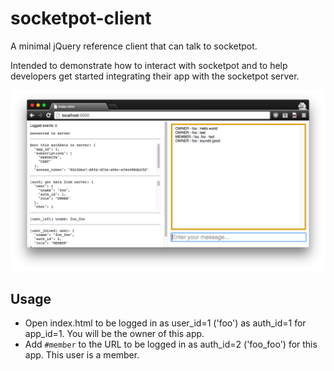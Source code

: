 
# socketpot-client

A minimal jQuery reference client that can talk to socketpot.

Intended to demonstrate how to interact with socketpot and to help
developers get started integrating their app with the socketpot server.

![Screenshot](public/img/screenshot.png)

## Usage

- Open index.html to be logged in as user_id=1 ('foo') as auth_id=1 for
app_id=1. You will be the owner of this app.
- Add `#member` to the URL to be logged in as auth_id=2 ('foo_foo') for this
app. This user is a member.

